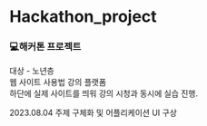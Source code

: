 # Hackathon_project
<h3> 💻해커톤 프로젝트 </h3>

대상 - 노년층 <br/>
웹 사이트 사용법 강의 플랫폼<br/>
하단에 실제 사이트를 띄워 강의 시청과 동시에 실습 진행.



2023.08.04 주제 구체화 및 어플리케이션 UI 구상


